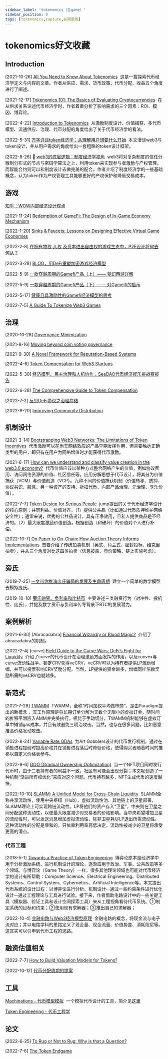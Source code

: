 ```yaml
---
sidebar_label: 'tokenomics（含game）'
sidebar_position: 0
tags: [tokenomics,capture,长期更新]
---
```


# tokenomics好文收藏

## Introduction

[2021-10-26]&nbsp;[All You Need to Know About Tokenomics](https://medium.com/coinmonks/all-you-need-to-know-about-tokenomics-39642fe11d02)&nbsp;&nbsp;这是一篇探索代币经济学定义与内容的文章。作者从供应、需求、货币政策、代币分配、收益五个角度进行了阐述。<br/>

[2021-12-17]&nbsp;[Tokenomics 101: The Basics of Evaluating Cryptocurrencies](https://every.to/almanack/tokenomics-101)&nbsp;&nbsp;在从供求关系论述代币经济学时，作者着重分析了影响需求的三个因素：ROI、模因、博弈论。<br/>

[2022-4-22]&nbsp;[Introduction to Tokenomics](https://medium.com/borderless-capital/introduction-to-tokenomics-c7af75c09bfe)&nbsp;&nbsp;从激励制度设计、价值捕获、多代币模型、流通供应、治理、代币分配的角度给出了关于代币经济学的看法。<br/>

[2022-5-31]&nbsp;[万字详谈token经济学：从理解用户想要什么开始](https://www.odaily.news/post/5179168)&nbsp;&nbsp;本文漫谈web3与token设计，并从用户需求的角度给出一套粗略的token设计框架。<br/>

[2022-8-26]&nbsp;&#x1F31F;&nbsp;[web3的底层逻辑：制度经济学视角](https://mirror.xyz/kokii.eth/FP6HuwGLNRGhctLyDh6R4H0UDm5liGyO3yZcWsfN-5E)&nbsp;&nbsp;web3将对复杂制度的信任分散到分布式的节点与密码学算法之上，利用token来实现参与者激励与产权管理。而智能合约则可以和制度设计去做完美的配合。作者介绍了制度经济学的一些基础概念，认为token作为产权管理工具能够更好的产权保护和降低交易成本。<br/>

## 游戏

[知乎：WOW内部经济设计观点](https://www.zhihu.com/question/34925531)&nbsp;&nbsp;<br/>

[2021-11-24]&nbsp;[Redemption of GameFi: The Design of In-Game Economy Mechanism](https://racingtime.medium.com/redemption-of-gamefi-the-design-of-in-game-economy-mechanism-39e500afeef3)&nbsp;&nbsp;<br/>

[2022-1-20]&nbsp;[Sinks & Faucets: Lessons on Designing Effective Virtual Game Economies](https://medium.com/1kxnetwork/sinks-faucets-lessons-on-designing-effective-virtual-game-economies-c8daf6b88d05)&nbsp;&nbsp;<br/>

[2022-2-8]&nbsp;[在拥有物权,人权,及资本进出自由权的游戏生态中，P2E设计将何去何从？](https://docsend.com/view/uuujf4b83iz52g45)&nbsp;&nbsp;<br/>

[2022-3-28]&nbsp;[BLOG，用DeFi重塑加密游戏经济模型](https://mp.weixin.qq.com/s/b_SeKxDwDMADGshFgP1hzw)&nbsp;&nbsp;<br/>

[2022-5-9]&nbsp;[一款穿越周期的Gamefi产品（上）—— 梦幻西游详解](https://mirror.xyz/frostlam.eth/n01yyZtfS3GUQXSSka4re5X_lNOaLQN_Q_bzkJhscXc)&nbsp;&nbsp;<br/>

[2022-5-9]&nbsp;[一款穿越周期的Gamefi产品（下）—— 对Gameifi的启示](https://mirror.xyz/frostlam.eth/VPukp4Q2uQTE2Crep808EfCWEi2xhCRyxECLIzh6hIo)&nbsp;&nbsp;<br/>

[2022-5-17]&nbsp;[健康且具激励性的Gamefi经济模型的思考](https://mp.weixin.qq.com/s/_hHSgyBmk3TbmX8qRcOcHQ)&nbsp;&nbsp;<br/>

[2022-7-5]&nbsp;[A Guide To Tokenize Web3 Games](https://incuba-alpha.medium.com/a-guide-to-tokenize-web3-14e68321b5f8)&nbsp;&nbsp;<br/>

## 治理

[2020-10-28]&nbsp;[Governance Minimization](https://www.paradigm.xyz/2020/10/870)&nbsp;&nbsp;<br/>

[2021-8-16]&nbsp;[Moving beyond coin voting governance](https://vitalik.ca/general/2021/08/16/voting3.html)&nbsp;&nbsp;<br/>

[2021-9-30]&nbsp;[A Novel Framework for Reputation-Based Systems](https://future.com/reputation-based-systems/)&nbsp;&nbsp;<br/>

[2022-4-6]&nbsp;[Token Compensation for Web3 Startups](https://medium.com/dragonfly-research/token-compensation-for-web3-startups-47621640a6ba)&nbsp;&nbsp;<br/>

[2022-5-30]&nbsp;[经济模型、民主治理和人机协作：SeeDAO代币经济娱乐挑战赛报告](https://mirror.xyz/ir.seedao.eth/oNOWaUb336D3QnYDsqdrKK39jckpHAocdZe33UPaEjM)&nbsp;&nbsp;<br/>

[2022-6-28]&nbsp;[The Comprehensive Guide to Token Compensation](https://medium.com/dragonfly-research/the-comprehensive-guide-to-token-compensation-a3dd0b571c5d)&nbsp;&nbsp;<br/>

[2022-7-2]&nbsp;[反思DeFi协议之治理症结](https://mp.weixin.qq.com/s/Uey36fNa2Jd9AijEK1ZHNg)&nbsp;&nbsp;<br/>

[2022-9-20]&nbsp;[Improving Community Distribution](https://zeeprime.capital/improving-community-distribution)&nbsp;&nbsp;<br/>

## 机制设计

[2021-3-14]&nbsp;[Bootstrapping Web3 Networks: The Limitations of Token Incentives](https://breadcrumb.vc/bootstrapping-web3-networks-the-limitations-of-token-incentives-4b57fa54486c)&nbsp;&nbsp;代币激励可以在尚无网络效应的产品早期发挥作用，但需要触达正确类型的用户，即只有在用户为网络增值时才能获得代币激励。<br/>

[2021-6-17]&nbsp;[How can we understand and classify value creation in the web3.0 economy?](https://ahitchhikers.substack.com/p/how-can-we-understand-and-classify)&nbsp;&nbsp;代币价值应该以某种方式整合网络产生的价值，例如协议费用、访问网络资源的价值、社区信任等。应用分解思想于代币设计，将其分为价值捕获（VCM）与价值创造（VCP）。九种不同的价值捕获机制（价值转移、质押、协议共识、股息、另一种资产的支持、折扣代币、内部产品治理、元治理、享乐价值）。<br/>

[2022-7-7]&nbsp;[Token Design for Serious People](https://jumpcrypto.com/token-design-for-serious-people/)&nbsp;&nbsp;jump提出的关于代币经济学设计的核心原则：共同利益、价值对齐。（1）提供公共品（比如通过代币质押维护网络安全性）；通常来说，优秀的公共品设计，具有正净效用，且私人提供商品是不经济的。（2）最大限度激励价值创造。根据创造（和破坏）的价值对个人进行补偿。<br/>

[2022-10-7]&nbsp;[On Paper to On-Chain: How Auction Theory Informs Implementations](https://a16zcrypto.com/how-auction-theory-informs-implementations/)&nbsp;&nbsp;首要介绍了传统拍卖机制（英式、荷兰式、密封投标、维克里拍卖），并从三个角度对比这四类拍卖（信息披露、竞价策略、链上实施考虑）。<br/>

## 旁氏

[2019-7-25]&nbsp;[一文带你推演庞氏骗局的发展及生命周期](https://mp.weixin.qq.com/s/eIuJlDoFpsrIEg9NwJdcDA)&nbsp;&nbsp;建立一个简单的数学模型去模拟庞氏。<br/>

[2019-10-10]&nbsp;[旁氏融资、负利率和比特币](https://mp.weixin.qq.com/s/0RVW08D1yH4_iNmUBDpX2Q)&nbsp;&nbsp;主要讲述三类融资行为（对冲性、投机性、庞氏），并提及数字货币与负利率传导背景下BTC的发展潜力。<br/>

## 案例解析

[2021-6-30]&nbsp;[Abracadabra]&nbsp;[Financial Wizardry or Blood Magic?](https://galacticdefi.substack.com/p/financial-wizardry-or-blood-magic)&nbsp;&nbsp;介绍了abracadabra的机制。<br/>

[2022-2-4]&nbsp;[curve]&nbsp;[Field Guide to the Curve Wars:
DeFi’s Fight for Liquidity](https://every.to/almanack/curve-wars)&nbsp;&nbsp;介绍了curve的代币设计在治理激励方面发挥的作用，以及convex与curve流动性战争。锁定CRV获得veCRV，veCRV可以为持有者提供LP激励增幅，并可以投票影响CRV奖励分配。当然，LP提供的资金越多，增幅同样倍数奖励所需的veCRV也就越多。<br/>

## 新范式

[2021-7-28]&nbsp;[TWAMM](https://www.paradigm.xyz/2021/07/twamm)&nbsp;&nbsp;TWAMM，全称“时间加权平均做市商”，是由Paradigm提出的新概念 ，其工作原理是将长期订单分解为无数个无限小的虚拟订单，随时间的推移平滑嵌入AMM并完美执行。相比于手动切分，TWAMM机制能够在虚拟订单中摊销gas成本，并且有效避免三明治攻击。当然，也存在很多问题，比如恶意推高价格发动攻击。<br/>

[2022-8-24]&nbsp;[Variable Rate GDAs](https://www.paradigm.xyz/2022/08/vrgda)&nbsp;&nbsp;为Art Gobblers设计的代币发行机制。通过在销售进程提前时提高价格并在销售进程落后时降低价格，使得购买者随着时间的推移以自定义价格表参与。<br/>

[2022-9-6]&nbsp;[GOO (Gradual Ownership Optimization)](https://www.paradigm.xyz/2022/09/goo)&nbsp;&nbsp;当一个NFT项目同时发行代币时，由于二者持有者的利益不一致，社区有可能会出现分裂；本文呢创造了一种机制“渐进所有权优化”来应对这个问题。代币持有越多，NFT生成代币的速度越快。<br/>

[2022-10-10]&nbsp;[SLAMM: A Unified Model for Cross-Chain Liquidity](https://members.delphidigital.io/reports/slamm-unified-model-cross-chain-liquidity/)&nbsp;&nbsp;SLAMM全称共享流动性，使用中央枢纽（Hub）、虚拟流动性池、其他链上的卫星部署，SLAMM理论上可实现跨链流动性。LP将他们的资产存入“卫星”，中央则在卫星之间分配这种流动性，以便最大限度减少对交易者的价格影响。当中央希望增加卫星的流动性时，可以发送消息增加虚拟流动性，除非卫星耗尽LP退出所需流动性。这种流动性的分配是零和的，只依靠利用率高低决定，流动性被减少的卫星将承受更高的滑点。<br/>

### 代币工程

[2018-5-1]&nbsp;[Towards a Practice of Token Engineering](https://blog.oceanprotocol.com/towards-a-practice-of-token-engineering-b02feeeff7ca)&nbsp;&nbsp;博弈论原本是经济学中用于分析激励系统、进行机制设计的理论，逐渐应用于政治、军事、公共政策等多个领域。与博弈论（Game Theory）一样，很多其他理论领域也可能对代币经济学的设计有所帮助：Computer Science、Electrical Engineering、Distributed Systems、Control System、Cybernetics、Artificial Intelligence等。本文提出代币系统的设计过程：以博弈论进行分析、机制设计--通过一些约束条件进行优化设计--通过工程理论与工具进行试验。接下来，作者借助电路设计中的一些关键工具（模拟器、验证工具和设计空间探索工具）来从工程视角看待代币系统。①制定系统的目标和约束；②使用现有求解器；③推出自己的求解器；<br/>

[2022-10-4]&nbsp;[金融电路与Web3经济模型原理](https://mp.weixin.qq.com/s/LnxO5ij-jtLRIAojBMbIGA)&nbsp;&nbsp;金融电路的概念，将现金流与电子流对应；并以电路学科的思路定义了现金量、现金流量、价值势差、消耗阻尼等。这其实可以引申到代币工程的思路。<br/>

## 融资估值相关

[2022-7-7]&nbsp;[How to Build Valuation Models for Tokens?](https://mirror.xyz/0xed111Cf8C23AEafe12286Fd60EE670007457Bf87/Ro8NFGgy7QlKRQsWEoyJtFh1cEugE-8ffPx-ODQ5JFg)&nbsp;&nbsp;<br/>

[2022-10-12]&nbsp;[代币分配周期的提案](https://mp.weixin.qq.com/s/Cx_dC5m2vM-ZHXuxgbmqOg)&nbsp;&nbsp;<br/>


## 工具

[Machinations - 代币模型模拟](https://machinations.io/)&nbsp;&nbsp;一个模拟代币设计的工具，简介见[这里](https://twitter.com/jojonas_xyz/status/1583836890095984640)<br/>

[Token Engineering - 代币工程学](https://tokenengineeringcommunity.github.io/website/)&nbsp;&nbsp;<br/>

## 论文

[2022-6-25]&nbsp;[To Rug or Not to Rug: Why is that a Question?](https://mirror.xyz/jubrlee.eth/PpJ70T9hCOxjo3UVbIbTjvzoDjGyDbo7WxQUh4cCz6c)&nbsp;&nbsp;<br/>

[2022-7-6]&nbsp;[The Token Endgame](https://pensivepragmatism.substack.com/p/the-token-endgame)&nbsp;&nbsp;<br/>





